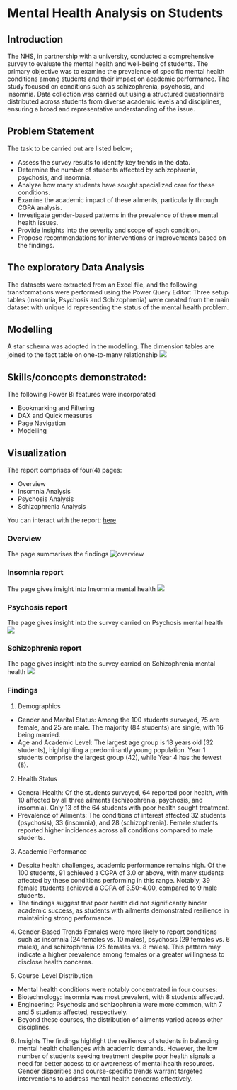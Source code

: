 # Mental Health Analysis on Students

## Introduction
The NHS, in partnership with a university, conducted a comprehensive survey to evaluate the mental health and well-being of students. The primary objective was to examine the prevalence of specific mental health conditions among students and their impact on academic performance. The study focused on conditions such as schizophrenia, psychosis, and insomnia. Data collection was carried out using a structured questionnaire distributed across students from diverse academic levels and disciplines, ensuring a broad and representative understanding of the issue.

## Problem Statement
The task to be carried out are listed below;
- Assess the survey results to identify key trends in the data.
- Determine the number of students affected by schizophrenia, psychosis, and insomnia.
- Analyze how many students have sought specialized care for these conditions.
- Examine the academic impact of these ailments, particularly through CGPA analysis.
- Investigate gender-based patterns in the prevalence of these mental health issues.
- Provide insights into the severity and scope of each condition.
- Propose recommendations for interventions or improvements based on the findings.
## The exploratory Data Analysis
The datasets were extracted from an Excel file, and the following transformations were performed using the Power Query Editor:
Three setup tables (Insomnia, Psychosis and Schizophrenia) were created from the main dataset with unique id representing the status of the mental health problem.
## Modelling
A star schema was adopted in the modelling. The dimension tables are joined to the fact table on one-to-many relationship
![](datamodel.png)

## Skills/concepts demonstrated:
The following Power Bi features were incorporated
-  Bookmarking and Filtering
-  DAX and Quick measures
-  Page Navigation
-  Modelling

## Visualization
The report comprises of four(4) pages:
- Overview
- Insomnia Analysis
- Psychosis Analysis
- Schizophrenia Analysis
  
You can interact with the report:  [here](https://app.powerbi.com/view?r=eyJrIjoiMmU1YTU1ODktOTFiNy00MGVkLTgwYjctNzcwNThkZDI5ZjUyIiwidCI6ImYzMzNmMDE4LWE3OTYtNGQ5Yy1iNmM4LThmY2RmYzAyNzEwYiJ9)

### Overview 
The page summarises the findings
![overview](overview.png)

### Insomnia report
The page gives insight into Insomnia mental health
![](Insomnia.png)

### Psychosis report
The page gives insight into the survey carried on Psychosis mental health
![](psychosis.png)

### Schizophrenia report
The page gives insight into the survey carried on Schizophrenia mental health
![](Schizophrenia.png)

### Findings
1. Demographics

- Gender and Marital Status: Among the 100 students surveyed, 75 are female, and 25 are male. The majority (84 students) are single, with 16 being married.
- Age and Academic Level: The largest age group is 18 years old (32 students), highlighting a predominantly young population. Year 1 students comprise the largest group (42), while Year 4 has the fewest (8).

2. Health Status
- General Health: Of the students surveyed, 64 reported poor health, with 10 affected by all three ailments (schizophrenia, psychosis, and insomnia). Only 13 of the 64 students with poor health sought treatment.
- Prevalence of Ailments: The conditions of interest affected 32 students (psychosis), 33 (insomnia), and 28 (schizophrenia). Female students reported higher incidences across all conditions compared to male students.

3. Academic Performance
- Despite health challenges, academic performance remains high. Of the 100 students, 91 achieved a CGPA of 3.0 or above, with many students affected by these conditions performing in this range. Notably, 39 female students achieved a CGPA of 3.50–4.00, compared to 9 male students.
- The findings suggest that poor health did not significantly hinder academic success, as students with ailments demonstrated resilience in maintaining strong performance.

4. Gender-Based Trends
Females were more likely to report conditions such as insomnia (24 females vs. 10 males), psychosis (29 females vs. 6 males), and schizophrenia (25 females vs. 8 males). This pattern may indicate a higher prevalence among females or a greater willingness to disclose health concerns.

5. Course-Level Distribution
- Mental health conditions were notably concentrated in four courses:
- Biotechnology: Insomnia was most prevalent, with 8 students affected.
- Engineering: Psychosis and schizophrenia were more common, with 7 and 5 students affected, respectively.
- Beyond these courses, the distribution of ailments varied across other disciplines.

6. Insights
The findings highlight the resilience of students in balancing mental health challenges with academic demands. However, the low number of students seeking treatment despite poor health signals a need for better access to or awareness of mental health resources.
Gender disparities and course-specific trends warrant targeted interventions to address mental health concerns effectively.


